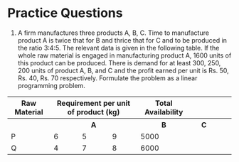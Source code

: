 # Practice Questions

1. A firm manufactures three products A, B, C. Time to manufacture product A is twice that for B and thrice that for C and to be produced in the ratio 3:4:5. The relevant data is given in the following table. If the whole raw material is engaged in manufacturing product A, 1600 units of this product can be produced. There is demand for at least 300, 250, 200 units of product A, B, and C and the profit earned per unit is Rs. 50, Rs. 40, Rs. 70 respectively. Formulate the problem as a linear programming problem.

<table>
    <tr>
        <th>Raw Material</th>
        <th colspan=3>Requirement per unit of product (kg)</th>
        <th>Total Availability</th>
    </tr>
    <tr>
        <th><th>
        <th>A<th>
        <th>B<th>
        <th>C<th>
        <th><th>
    </tr>
    <tr>
        <td>P</td>
        <td>6</td>
        <td>5</td>
        <td>9</td>
        <td>5000</td>
    </tr>
    <tr>
        <td>Q</td>
        <td>4</td>
        <td>7</td>
        <td>8</td>
        <td>6000</td>
    </tr>
</table>
